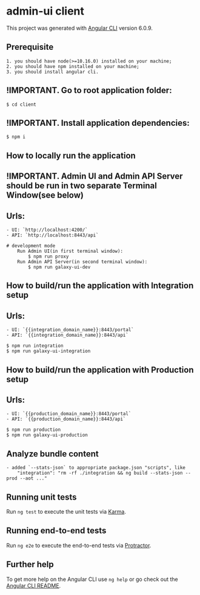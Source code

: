 # admin-ui client

This project was generated with [Angular CLI](https://github.com/angular/angular-cli) version 6.0.9.

## Prerequisite
	1. you should have node(>=10.16.0) installed on your machine;
	2. you should have npm installed on your machine;
	3. you should install angular cli.
	

## !IMPORTANT. Go to root application folder:
	$ cd client

## !IMPORTANT. Install application dependencies:
	$ npm i

## How to locally run the application
## !IMPORTANT. Admin UI and Admin API Server should be run in two separate Terminal Window(see below)
## Urls:
	- UI: `http://localhost:4200/`
	- API: `http://localhost:8443/api`

	# development mode
		Run Admin UI(in first terminal window):
			$ npm run proxy
		Run Admin API Server(in second terminal window):
			$ npm run galaxy-ui-dev

## How to build/run the application with Integration setup 
## Urls:
	- UI: `{{integration_domain_name}}:8443/portal`
	- API: `{{integration_domain_name}}:8443/api`

	$ npm run integration
	$ npm run galaxy-ui-integration
	
## How to build/run the application with Production setup
## Urls:
	- UI: `{{production_domain_name}}:8443/portal`
	- API: `{{production_domain_name}}:8443/api`

	$ npm run production
	$ npm run galaxy-ui-production


## Analyze bundle content
	- added `--stats-json` to appropriate package.json "scripts", like
		"integration": "rm -rf ./integration && ng build --stats-json --prod --aot ..."

## Running unit tests

Run `ng test` to execute the unit tests via [Karma](https://karma-runner.github.io).

## Running end-to-end tests

Run `ng e2e` to execute the end-to-end tests via [Protractor](http://www.protractortest.org/).

## Further help

To get more help on the Angular CLI use `ng help` or go check out the [Angular CLI README](https://github.com/angular/angular-cli/blob/master/README.md).
